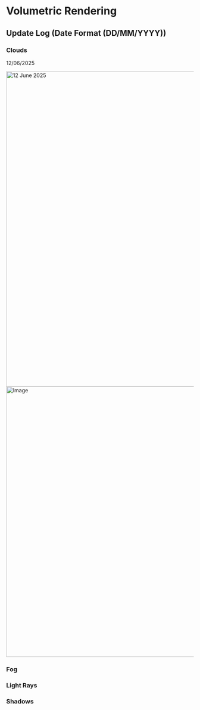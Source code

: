 # Volumetric Rendering
## Update Log (Date Format (DD/MM/YYYY))

### Clouds
<p>12/06/2025</p>

<img width="844" alt="12 June 2025" src="https://github.com/user-attachments/assets/1d9449c6-20d4-4326-a469-9fb25912b953"/>
<img width="725" alt="Image" src="https://github.com/user-attachments/assets/07229d27-2c13-4ccd-8007-188455667f91" />

### Fog

### Light Rays

### Shadows